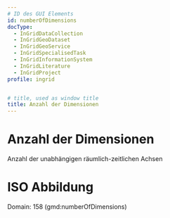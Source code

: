 ```yaml
---
# ID des GUI Elements
id: numberOfDimensions
docType:
  - InGridDataCollection
  - InGridGeoDataset
  - InGridGeoService
  - InGridSpecialisedTask
  - InGridInformationSystem
  - InGridLiterature
  - InGridProject
profile: ingrid


# title, used as window title
title: Anzahl der Dimensionen
---
```


# Anzahl der Dimensionen

Anzahl der unabhängigen räumlich-zeitlichen Achsen

# ISO Abbildung

Domain: 158 (gmd:numberOfDimensions)
